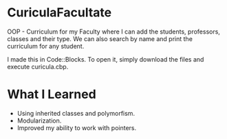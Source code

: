 # CuriculaFacultate
OOP - Curriculum for my Faculty where I can add the students, professors, classes and their type. We can also search by name and print the curriculum for any student.

I made this in Code::Blocks. To open it, simply download the files and execute curicula.cbp.

# What I Learned

* Using inherited classes and polymorfism.
* Modularization.
* Improved my ability to work with pointers.
